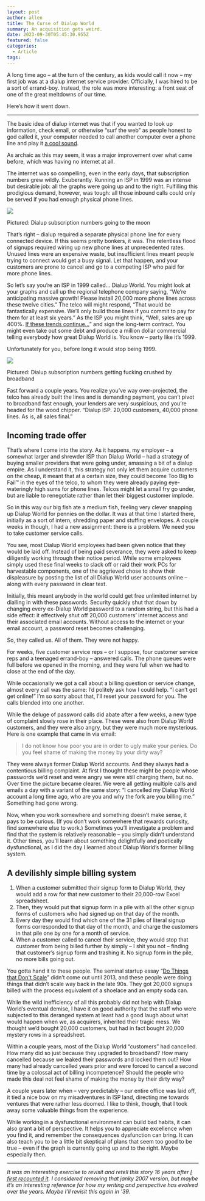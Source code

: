 ```yaml
---
layout: post
author: allen
title: The Curse of Dialup World
summary: An acquisition gets weird.
date: 2023-09-30T05:45:30.955Z
featured: false
categories:
  - Article
tags:
---
```


A long time ago – at the turn of the century, as kids would call it now – my first job was at a dialup internet service provider. Officially, I was hired to be a sort of errand-boy. Instead, the role was more interesting: a front seat of one of the great meltdowns of our time.

Here’s how it went down.

-----

The basic idea of dialup internet was that if you wanted to look up information, check email, or otherwise “surf the web” as people honest to god called it, your computer needed to call another computer over a phone line and play it [a cool sound](https://www.youtube.com/watch?v=abapFJN6glo).

As archaic as this may seem, it was a major improvement over what came before, which was having no internet at all.

The internet was so compelling, even in the early days, that subscription numbers grew wildly. Exuberantly. Running an ISP in 1999 was an intense but desirable job: all the graphs were going up and to the right. Fulfilling this prodigious demand, however, was tough: all those inbound calls could only be served if you had enough physical phone lines.

<div class="centered">
<img src="/images/2023/dialup-chart.png" style="max-width: 455px">
<p>Pictured: Dialup subscription numbers going to the moon</p></div>

That’s right – dialup required a separate physical phone line for every connected device. If this seems pretty bonkers, it was. The relentless flood of signups required wiring up new phone lines at unprecedented rates. Unused lines were an expensive waste, but insufficient lines meant people trying to connect would get a busy signal. Let that happen, and your customers are prone to cancel and go to a competing ISP who paid for more phone lines.

So let’s say you’re an ISP in 1999 called… Dialup World. You might look at your graphs and call up the regional telephone company saying, “We’re anticipating massive growth! Please install 20,000 more phone lines across these twelve cities.” The telco will might respond, “That would be fantastically expensive. We’ll only build those lines if you commit to pay for them for at least six years.” As the ISP you might think, “Well, sales are up 400%. [If these trends continue…](https://www.youtube.com/watch?v=e6LOWKVq5sQ)” and sign the long-term contract. You might even take out some debt and produce a million dollar commercial telling everybody how great Dialup World is. You know – party like it’s 1999.

Unfortunately for you, before long it would stop being 1999.

<div class="centered">
  <img src="/images/2023/dialup-broadband-chart.png" style="max-width: 455px">
<p>Pictured: Dialup subscription numbers getting fucking crushed by broadband</p></div>


Fast forward a couple years. You realize you’ve way over-projected, the telco has already built the lines and is demanding payment, you can’t pivot to broadband fast enough, your lenders are very suspicious, and you’re headed for the wood chipper. “Dialup ISP. 20,000 customers, 40,000 phone lines. As is, all sales final.”

## Incoming trade offer

That’s where I come into the story. As it happens, my employer – a somewhat larger and shrewder ISP than Dialup World – had a strategy of buying smaller providers that were going under, amassing a bit of a dialup empire. As I understand it, this strategy not only let them acquire customers on the cheap, it meant that at a certain size, they could become Too Big to Fail™ in the eyes of the telco, to whom they were already paying eye-wateringly high sums for phone lines. Telcos might let a small fry go under, but are liable to renegotiate rather than let their biggest customer implode.

So in this way our big fish ate a medium fish, feeling very clever snapping up Dialup World for pennies on the dollar. It was at that time I started there, initially as a sort of intern, shredding paper and stuffing envelopes. A couple weeks in though, I had a new assignment: there is a problem. We need you to take customer service calls.

You see, most Dialup World employees had been given notice that they would be laid off. Instead of being paid severance, they were asked to keep diligently working through their notice period. While some employees simply used these final weeks to slack off or raid their work PCs for harvestable components, one of the aggrieved chose to show their displeasure by posting the list of all Dialup World user accounts online – along with every password in clear text.

Initially, this meant anybody in the world could get free unlimited internet by dialling in with these passwords. Security quickly shut that down by changing every ex-Dialup World password to a random string, but this had a side effect: it effectively shut off 20,000 customers’ internet access and their associated email accounts. Without access to the internet or your email account, a password reset becomes challenging.

So, they called us. All of them. They were not happy.

For weeks, five customer service reps – or I suppose, four customer service reps and a teenaged errand-boy – answered calls. The phone queues were full before we opened in the morning, and they were full when we had to close at the end of the day.

While occasionally we got a call about a billing question or service change, almost every call was the same: I’d politely ask how I could help. “I can’t get get online!” I’m so sorry about that, I’ll reset your password for you. The calls blended into one another.

While the deluge of password calls did abate after a few weeks, a new type of complaint slowly rose in their place. These were also from Dialup World customers, and they were also angry, but they were much more mysterious. Here is one example that came in via email:

> I do not know how poor you are in order to ugly make your penies. Do you feel shame of making the money by your dirty way?

They were always former Dialup World accounts. And they always had a contentious billing complaint. At first I thought these might be people whose passwords we’d reset and were angry we were still charging them, but no. Over time the picture became clearer. We were all getting multiple calls and emails a day with a variant of the same story: “I cancelled my Dialup World account a long time ago, who are you and why the fork are you billing me.” Something had gone wrong.

Now, when you work somewhere and something doesn’t make sense, it pays to be curious. (If you don’t work somewhere that rewards curiosity, find somewhere else to work.) Sometimes you’ll investigate a problem and find that the system is relatively reasonable – you simply didn’t understand it. Other times, you’ll learn about something delightfully and poetically dysfunctional, as I did the day I learned about Dialup World’s former billing system.

## A devilishly simple billing system

1. When a customer submitted their signup form to Dialup World, they would add a row for that new customer to their 20,000-row Excel spreadsheet.
2. Then, they would put that signup form in a pile with all the other signup forms of customers who had signed up on that day of the month.
3. Every day they would find which one of the 31 piles of literal signup forms corresponded to that day of the month, and charge the customers in that pile one by one for a month of service.
4. When a customer called to cancel their service, they would stop that customer from being billed further by simply – I shit you not – finding that customer’s signup form and trashing it. No signup form in the pile, no more bills going out.

You gotta hand it to these people. The seminal startup essay “[Do Things that Don't Scale](http://paulgraham.com/ds.html)” didn’t come out until 2013, and these people were doing things that didn’t scale way back in the late 90s. They got 20,000 signups billed with the process equivalent of a shoelace and an empty soda can.

While the wild inefficiency of all this probably did not help with Dialup World’s eventual demise, I have it on good authority that the staff who were subjected to this deranged system at least had a good laugh about what would happen when we, as acquirers, inherited their tragic mess. We thought we’d bought 20,000 customers, but had in fact bought 20,000 mystery rows in a spreadsheet.

Within a couple years, most of the Dialup World “customers” had cancelled. How many did so just because they upgraded to broadband? How many cancelled because we leaked their passwords and locked them out? How many had already cancelled years prior and were forced to cancel a second time by a colossal act of billing incompetence? Should the people who made this deal not feel shame of making the money by their dirty way?

A couple years later when – very predictably – our entire office was laid off, it tied a nice bow on my misadventures in ISP land, directing me towards ventures that were rather less doomed. I like to think, though, that I took away some valuable things from the experience.

While working in a dysfunctional environment can build bad habits, it can also grant a bit of perspective. It helps you to appreciate excellence when you find it, and remember the consequences dysfunction can bring. It can also teach you to be a little bit skeptical of plans that seem too good to be true – even if the graph is currently going up and to the right. Maybe especially then.


-----

*It was an interesting exercise to revisit and retell this story 16 years after [I first recounted it](https://allenpike.com/2007/wanna-buy-an-isp). I considered removing that janky 2007 version, but maybe it’s an interesting reference for how my writing and perspective has evolved over the years. Maybe I’ll revisit this again in ’39.*


